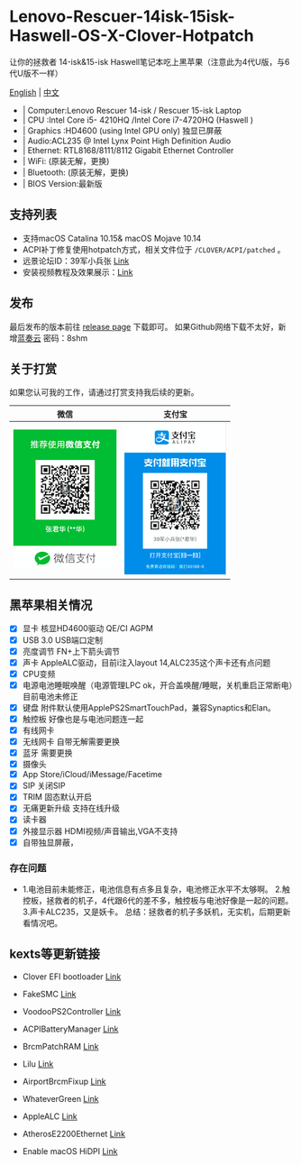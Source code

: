 # Lenovo-Rescuer-14isk-15isk-Haswell-OS-X-Clover-Hotpatch
让你的拯救者 14-isk&15-isk Haswell笔记本吃上黑苹果（注意此为4代U版，与6代U版不一样）

[English](README-EN.md) | [中文](README.md)

* | Computer:Lenovo Rescuer 14-isk / Rescuer 15-isk Laptop
* | CPU :Intel Core i5- 4210HQ /Intel Core i7-4720HQ  (Haswell  )
* | Graphics :HD4600 (using Intel GPU only) 独显已屏蔽
* | Audio:ACL235 @ Intel Lynx Point High Definition Audio
* | Ethernet: RTL8168/8111/8112 Gigabit Ethernet Controller
* | WiFi: (原装无解，更换) 
* | Bluetooth: (原装无解，更换)          
* | BIOS Version:最新版

## 支持列表

* 支持macOS Catalina 10.15& macOS Mojave 10.14
* ACPI补丁修复使用hotpatch方式，相关文件位于 `/CLOVER/ACPI/patched` 。
* 远景论坛ID：39军小兵张 [Link](http://i.pcbeta.com/space-uid-4472739.html)
* 安装视频教程及效果展示：[Link](https://space.bilibili.com/414418614/video) 

## 发布

最后发布的版本前往 [release page](https://github.com/Z39/Lenovo-Rescuer-14isk-15isk-Haswell-OS-X-Clover-Hotpatch/releases) 下载即可。
如果Github网络下载不太好，新增[蓝奏云](https://www.lanzous.com/b616223)  密码：8shm

## 关于打赏

如果您认可我的工作，请通过打赏支持我后续的更新。

|                                 微信                                           |                         支付宝                                       |
| ---------------------------------------------------------- | ---------------------------------------------------- |
| ![微信打赏](微信打赏.png)                                         | ![支付宝打赏](支付宝打赏.png)                           |

## 黑苹果相关情况
- [x] 显卡 核显HD4600驱动 QE/CI AGPM
- [x]  USB 3.0 USB端口定制 
- [x]  亮度调节 FN+上下箭头调节
- [x]  声卡 AppleALC驱动，目前i注入layout 14,ALC235这个声卡还有点问题
- [x]  CPU变频  
- [x]  电源电池睡眠唤醒（电源管理LPC ok，开合盖唤醒/睡眠，关机重启正常断电）目前电池未修正
- [x]  键盘 附件默认使用ApplePS2SmartTouchPad，兼容Synaptics和Elan。
- [x]  触控板 好像也是与电池问题连一起
- [x] 有线网卡
- [x]  无线网卡 自带无解需要更换
- [x]  蓝牙 需要更换
- [x]  摄像头
- [x]  App Store/iCloud/iMessage/Facetime
- [x]  SIP 关闭SIP
- [x]  TRIM 固态默认开启
- [x]  无痛更新升级 支持在线升级
- [x]  读卡器
- [x] 外接显示器 HDMI视频/声音输出,VGA不支持
- [x]  自带独显屏蔽，

### 存在问题
* 1.电池目前未能修正，电池信息有点多且复杂，电池修正水平不太够啊。 2.触控板，拯救者的机子，4代跟6代的差不多，触控板与电池好像是一起的问题。3.声卡ALC235，又是妖卡。
总结：拯救者的机子多妖机，无实机，后期更新看情况吧。
## kexts等更新链接

- Clover EFI bootloader [Link](https://github.com/Dids/clover-builder/releases)

- FakeSMC [Link](https://bitbucket.org/RehabMan/os-x-fakesmc-kozlek/downloads/)

- VoodooPS2Controller [Link](https://bitbucket.org/RehabMan/os-x-acpi-battery-driver/)

- ACPIBatteryManager [Link](https://bitbucket.org/RehabMan/os-x-acpi-battery-driver/)

- BrcmPatchRAM [Link](https://bitbucket.org/RehabMan/os-x-brcmpatchram/downloads/)

- Lilu [Link](https://github.com/acidanthera/Lilu)

- AirportBrcmFixup [Link](https://github.com/acidanthera/AirportBrcmFixup)

- WhateverGreen [Link](https://github.com/acidanthera/WhateverGreen)

- AppleALC [Link](https://github.com/acidanthera/AppleALC)

- AtherosE2200Ethernet [Link](https://github.com/Mieze/AtherosE2200Ethernet)

- Enable macOS HiDPI [Link](https://github.com/xzhih/one-key-hidpi)


